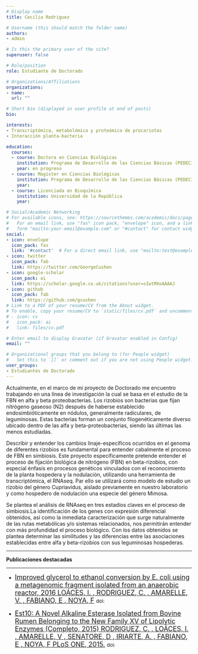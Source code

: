 ```yaml
---
# Display name
title: Cecilia Rodriguez

# Username (this should match the folder name)
authors:
- admin

# Is this the primary user of the site?
superuser: false

# Role/position
role: Estudiante de Doctorado

# Organizations/Affiliations
organizations:
- name: 
  url: ""

# Short bio (displayed in user profile at end of posts)
bio: 

interests:
- Transcriptómica, metabolómica y proteómica de procariotas
- Interacción planta-bacteria

education:
  courses:
  - course: Doctora en Ciencias Biológicas 
    institution: Programa de Desarrollo de las Ciencias Básicas (PEDECIBA)
    year: en progreso
  - course: Magíster en Ciencias Biológicas
    institution: Programa de Desarrollo de las Ciencias Básicas (PEDECIBA)
    year: 
  - course: Licenciada en Bioquímica
    institution: Universidad de la República
    year: 

# Social/Academic Networking
# For available icons, see: https://sourcethemes.com/academic/docs/page-builder/#icons
#   For an email link, use "fas" icon pack, "envelope" icon, and a link in the
#   form "mailto:your-email@example.com" or "#contact" for contact widget.
social:
- icon: envelope
  icon_pack: fas
  link: '#contact'  # For a direct email link, use "mailto:test@example.org".
- icon: twitter
  icon_pack: fab
  link: https://twitter.com/GeorgeCushen
- icon: google-scholar
  icon_pack: ai
  link: https://scholar.google.co.uk/citations?user=sIwtMXoAAAAJ
- icon: github
  icon_pack: fab
  link: https://github.com/gcushen
# Link to a PDF of your resume/CV from the About widget.
# To enable, copy your resume/CV to `static/files/cv.pdf` and uncomment the lines below.
# - icon: cv
#   icon_pack: ai
#   link: files/cv.pdf

# Enter email to display Gravatar (if Gravatar enabled in Config)
email: ""

# Organizational groups that you belong to (for People widget)
#   Set this to `[]` or comment out if you are not using People widget.
user_groups:
- Estudiantes de Doctorado
---
```


Actualmente, en el marco de mi proyecto de Doctorado me encuentro trabajando en una línea de investigación la cual se basa en el estudio de la FBN en alfa y beta proteobacterias. Los rizobios son bacterias que fijan nitrógeno gaseoso (N2) después de haberse establecido endosimbióticamente en nódulos, generalmente radiculares, de leguminosas. Estas bacterias forman un conjunto filogenéticamente diverso ubicado dentro de las alfa y beta-proteobacterias, siendo las últimas las menos estudiadas. 

Describir y entender los cambios linaje-específicos ocurridos en el genoma de diferentes rizobios es fundamental para entender cabalmente el proceso de FBN en simbiosis. Este proyecto específicamente pretende entender el proceso de fijación biológica de nitrógeno (FBN) en beta-rizobios, con especial énfasis en procesos genéticos vinculados con el reconocimiento de la planta hospedera y la nodulación, utilizando una herramienta de transcriptómica, el RNAseq. Par ello se utilizará como modelo de estudio un rizobio del género Cupriavidus, aislado previamente en nuestro laboratorio y como hospedero de nodulación una especie del género Mimosa. 

Se plantea el análisis de RNAseq en tres estadíos claves en el proceso de simbiosis.La identificación de los genes con expresión diferencial obtenidos, así como la inmediata caracterización que surge naturalmente de las rutas metabólicas y/o sistemas relacionados, nos permitirán entender con más profundidad el proceso biológico. Con los datos obtenidos se plantea determinar las similitudes y las diferencias entre las asociaciones establecidas entre alfa y beta-rizobios con sus leguminosas hospederas.


___

**Publicaciones destacadas**
___

- <font size="4"> [Improved glycerol to ethanol conversion by E. coli using a metagenomic fragment isolated from an anaerobic reactor, 2016 LOÁCES, I. , RODRIGUEZ, C. , AMARELLE, V. , FABIANO, E , NOYA, F]() </font> <font size="2"> doi:  </font> 

- <font size="4"> [Est10: A Novel Alkaline Esterase Isolated from Bovine Rumen Belonging to the New Family XV of Lipolytic Enzymes (Completo, 2015) RODRIGUEZ, C. , LOÁCES, I. , AMARELLE, V , SENATORE, D , IRIARTE, A. , FABIANO, E , NOYA, F PLoS ONE, 2015.]() </font> <font size="2"> doi:  </font> 
